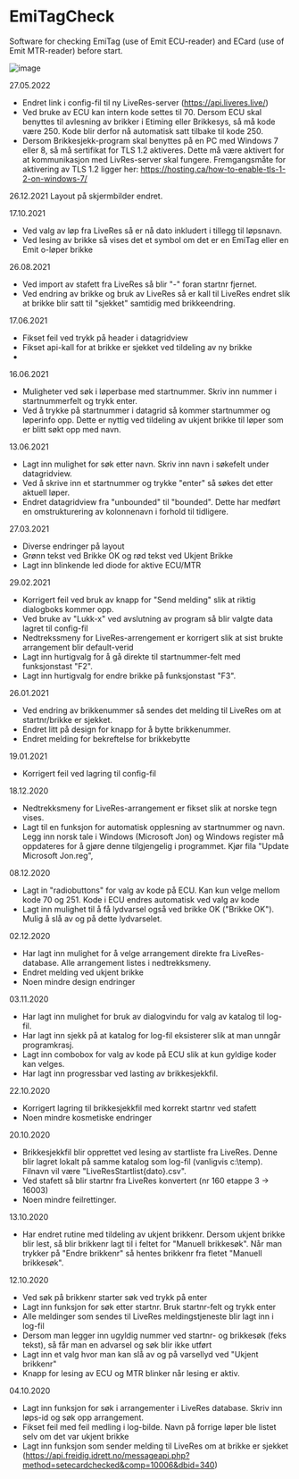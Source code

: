 # EmiTagCheck
Software for checking EmiTag (use of Emit ECU-reader) and ECard (use of Emit MTR-reader) before start.

![image](https://user-images.githubusercontent.com/59508210/122427162-2bfadb00-cf91-11eb-9517-702f5acb6b13.png)

27.05.2022
- Endret link i config-fil til ny LiveRes-server (https://api.liveres.live/)
- Ved bruke av ECU kan intern kode settes til 70. Dersom ECU skal benyttes til avlesning av brikker i Etiming eller Brikkesys, så må kode være 250. Kode blir derfor nå automatisk satt tilbake til kode 250.
- Dersom Brikkesjekk-program skal benyttes på en PC med Windows 7 eller 8, så må sertifikat for TLS 1.2 aktiveres. Dette må være aktivert for at kommunikasjon med LivRes-server skal fungere. Fremgangsmåte for aktivering av TLS 1.2 ligger her: https://hosting.ca/how-to-enable-tls-1-2-on-windows-7/

26.12.2021
Layout på skjermbilder endret.

17.10.2021
- Ved valg av løp fra LiveRes så er nå dato inkludert i tillegg til løpsnavn.
- Ved lesing av brikke så vises det et symbol om det er en EmiTag eller en Emit o-løper brikke

26.08.2021
- Ved import av stafett fra LiveRes så blir "-" foran startnr fjernet.
- Ved endring av brikke og bruk av LiveRes så er kall til LiveRes endret slik at brikke blir satt til "sjekket" samtidig med brikkeendring.

17.06.2021
- Fikset feil ved trykk på header i datagridview
- Fikset api-kall for at brikke er sjekket ved tildeling av ny brikke
- 
16.06.2021
- Muligheter ved søk i løperbase med startnummer. Skriv inn nummer i startnummerfelt og trykk enter.
- Ved å trykke på startnummer i datagrid så kommer startnummer og løperinfo opp. Dette er nyttig ved tildeling av ukjent brikke til løper som er blitt søkt opp med navn.

13.06.2021
- Lagt inn mulighet for søk etter navn. Skriv inn navn i søkefelt under datagridview.
- Ved å skrive inn et startnummer og trykke "enter" så søkes det etter aktuell løper.
- Endret datagridview fra "unbounded" til "bounded". Dette har medført en omstrukturering av kolonnenavn i forhold til tidligere.

27.03.2021
- Diverse endringer på layout
- Grønn tekst ved Brikke OK og rød tekst ved Ukjent Brikke
- Lagt inn blinkende led diode for aktive ECU/MTR

29.02.2021
- Korrigert feil ved bruk av knapp for "Send melding" slik at riktig dialogboks kommer opp.
- Ved bruke av "Lukk-x" ved avslutning av program så blir valgte data lagret til config-fil
- Nedtrekssmeny for LiveRes-arrengement er korrigert slik at sist brukte arrangement blir default-verid
- Lagt inn hurtigvalg for å gå direkte til startnummer-felt med funksjonstast "F2".
- Lagt inn hurtigvalg for endre brikke på funksjonstast "F3".

26.01.2021
- Ved endring av brikkenummer så sendes det melding til LiveRes om at startnr/brikke er sjekket.
- Endret litt på design for knapp for å bytte brikkenummer.
- Endret melding for bekreftelse for brikkebytte

19.01.2021
- Korrigert feil ved lagring til config-fil

18.12.2020
- Nedtrekksmeny for LiveRes-arrangement er fikset slik at norske tegn vises.
- Lagt til en funksjon for automatisk opplesning av startnummer og navn. Legg inn norsk tale i Windows (Microsoft Jon) og Windows register må oppdateres for å gjøre denne tilgjengelig i programmet. Kjør fila "Update Microsoft Jon.reg",

08.12.2020
- Lagt in "radiobuttons" for valg av kode på ECU. Kan kun velge mellom kode 70 og 251. Kode i ECU endres automatisk ved valg av kode
- Lagt inn mulighet til å få lydvarsel også ved brikke OK ("Brikke OK"). Mulig å slå av og på dette lydvarselet.

02.12.2020
- Har lagt inn mulighet for å velge arrangement direkte fra LiveRes-database. Alle arrangement listes i nedtrekksmeny.
- Endret melding ved ukjent brikke
- Noen mindre design endringer

03.11.2020
- Har lagt inn mulighet for bruk av dialogvindu for valg av katalog til log-fil.
- Har lagt inn sjekk på at katalog for log-fil eksisterer slik at man unngår programkrasj.
- Lagt inn combobox for valg av kode på ECU slik at kun gyldige koder kan velges.
- Har lagt inn progressbar ved lasting av brikkesjekkfil.

22.10.2020
- Korrigert lagring til brikkesjekkfil med korrekt startnr ved stafett
- Noen mindre kosmetiske endringer

20.10.2020
- Brikkesjekkfil blir opprettet ved lesing av startliste fra LiveRes. Denne blir lagret lokalt på samme katalog som log-fil (vanligvis c:\temp\). Filnavn vil være "LiveResStartlist{dato}.csv".
- Ved stafett så blir startnr fra LiveRes konvertert (nr 160 etappe 3 -> 16003)
- Noen mindre feilrettinger.

13.10.2020
- Har endret rutine med tildeling av ukjent brikkenr. Dersom ukjent brikke blir lest, så blir brikkenr lagt til i feltet for "Manuell brikkesøk". Når man trykker på "Endre brikkenr" så hentes brikkenr fra fletet "Manuell brikkesøk". 

12.10.2020
- Ved søk på brikkenr starter søk ved trykk på enter
- Lagt inn funksjon for søk etter startnr. Bruk startnr-felt og trykk enter
- Alle meldinger som sendes til LiveRes meldingstjeneste blir lagt inn i log-fil
- Dersom man legger inn ugyldig nummer ved startnr- og brikkesøk (feks tekst), så får man en advarsel og søk blir ikke utført
- Lagt inn et valg hvor man kan slå av og på varsellyd ved "Ukjent brikkenr"
- Knapp for lesing av ECU og MTR blinker når lesing er aktiv.

04.10.2020
- Lagt inn funksjon for søk i arrangementer i LiveRes database. Skriv inn løps-id og søk opp arrangement.
- Fikset feil med feil medling i log-bilde. Navn på forrige løper ble listet selv om det var ukjent brikke
- Lagt inn funksjon som sender melding til LiveRes om at brikke er sjekket (https://api.freidig.idrett.no/messageapi.php?method=setecardchecked&comp=10006&dbid=340)
